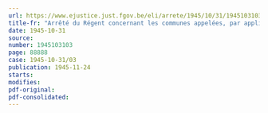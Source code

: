 ```yaml
---
url: https://www.ejustice.just.fgov.be/eli/arrete/1945/10/31/1945103103/justel
title-fr: "Arrêté du Régent concernant les communes appelées, par application de l'arrêté du 17 novembre 1944, modifié par l'arrêté du 31 août 1945, à dresser des plans d'aménagement de leur territoire"
date: 1945-10-31
source:
number: 1945103103
page: 88888
case: 1945-10-31/03
publication: 1945-11-24
starts:
modifies:
pdf-original:
pdf-consolidated:
---
```


